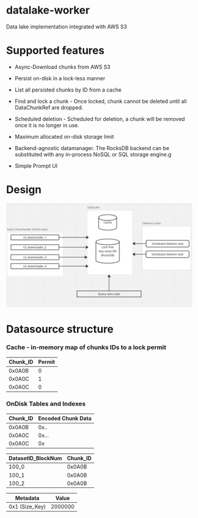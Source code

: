 # datalake-worker
Data lake implementation integrated with AWS S3

# Supported features

- Async-Download chunks from AWS S3
- Persist on-disk in a lock-less manner
- List all persisted chunks by ID from a cache
- Find and lock a chunk - Once locked, chunk cannot be deleted until all DataChunkRef are dropped.
- Scheduled deletion - Scheduled for deletion, a chunk will be removed once it is no longer in use.

- Maximum allocated on-disk storage limit
- Backend-agnostic datamanager. The RocksDB backend can be substituted with any in-process NoSQL or SQL storage engine.g
- Simple Prompt UI

# Design 

![image info](./design.png)

# Datasource structure

### Cache - in-memory map of chunks IDs to a lock permit

| Chunk_ID    | Permit |
| -------- | ------- |
| 0x0A0B    |  0   |
| 0x0A0C    | 1    |
| 0x0A0C    | 0    |

### OnDisk Tables and Indexes

| Chunk_ID    | Encoded Chunk Data |
| -------- | ------- |
| 0x0A0B    |  0x..   |
| 0x0A0C    | 0x...    |
| 0x0A0C    | 0x    |

| DatasetID_BlockNum   | Chunk_ID |
| -------- | ------- |
| 100_0    | 0x0A0B   |
| 100_1    | 0x0A0B    |
| 100_2    | 0x0A0B    |

| Metadata    | Value |
 | ---------| -------- |
 0x1 (Size_Key)    | 2000000 |

